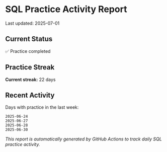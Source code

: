 # SQL Practice Activity Report

Last updated: 2025-07-01

## Current Status

✅ Practice completed

## Practice Streak

**Current streak:** 22 days

## Recent Activity

Days with practice in the last week:

```
2025-06-24
2025-06-27
2025-06-28
2025-06-30
```

*This report is automatically generated by GitHub Actions to track daily SQL practice activity.*
